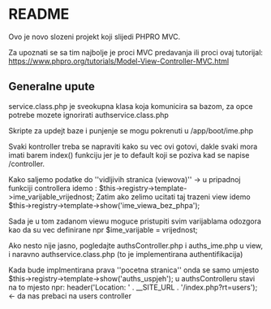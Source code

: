 # README #

Ovo je novo slozeni projekt koji slijedi PHPRO MVC.

Za upoznati se sa tim najbolje je proci MVC predavanja ili proci ovaj tutorijal: https://www.phpro.org/tutorials/Model-View-Controller-MVC.html

## Generalne upute ##

service.class.php je sveokupna klasa koja komunicira sa bazom, za opce potrebe mozete ignorirati authservice.class.php

Skripte za updejt baze i punjenje se mogu pokrenuti u /app/boot/ime.php

Svaki kontroller treba se napraviti kako su vec ovi gotovi, dakle svaki mora imati barem index() funkciju jer je to default koji se poziva kad se napise /controller.

Kako saljemo podatke do ''vidljivih stranica (viewova)'' -> u pripadnoj funkciji controllera idemo : $this->registry->template->ime_varijable_vrijednost;
Zatim ako zelimo ucitati taj trazeni view idemo $this->registry->template->show('ime_viewa_bez_phpa');

Sada je u tom zadanom viewu moguce pristupiti svim varijablama odozgora kao da su vec definirane npr $ime_varijable = vrijednost;


Ako nesto nije jasno, pogledajte authsController.php i auths_ime.php u view, i naravno authservice.class.php (to je implementirana authentifikacija)

Kada bude implmentirana prava ''pocetna stranica'' onda se samo umjesto $this->registry->template->show('auths_uspjeh'); u authsControlleru stavi na to mjesto npr:
header('Location: ' . __SITE_URL . '/index.php?rt=users'); <- da nas prebaci na users controller

